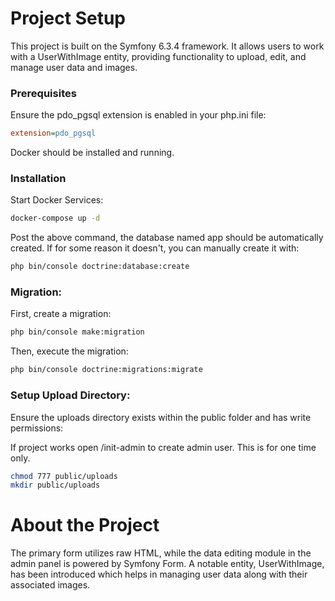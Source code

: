 # Project Setup
This project is built on the Symfony 6.3.4 framework. It allows users to work with a UserWithImage entity, providing functionality to upload, edit, and manage user data and images.

### Prerequisites
Ensure the pdo_pgsql extension is enabled in your php.ini file:


```ini
extension=pdo_pgsql
```
Docker should be installed and running.

### Installation
Start Docker Services:

```bash
docker-compose up -d
```
Post the above command, the database named app should be automatically created. If for some reason it doesn't, you can manually create it with:

```bash
php bin/console doctrine:database:create
```
### Migration:

First, create a migration:

```bash
php bin/console make:migration
```
Then, execute the migration:

```bash
php bin/console doctrine:migrations:migrate
```
### Setup Upload Directory:

Ensure the uploads directory exists within the public folder and has write permissions:

If project works open /init-admin to create admin user. This is for one time only.

```bash
chmod 777 public/uploads
mkdir public/uploads
```
# About the Project
The primary form utilizes raw HTML, while the data editing module in the admin panel is powered by Symfony Form. A notable entity, UserWithImage, has been introduced which helps in managing user data along with their associated images.

